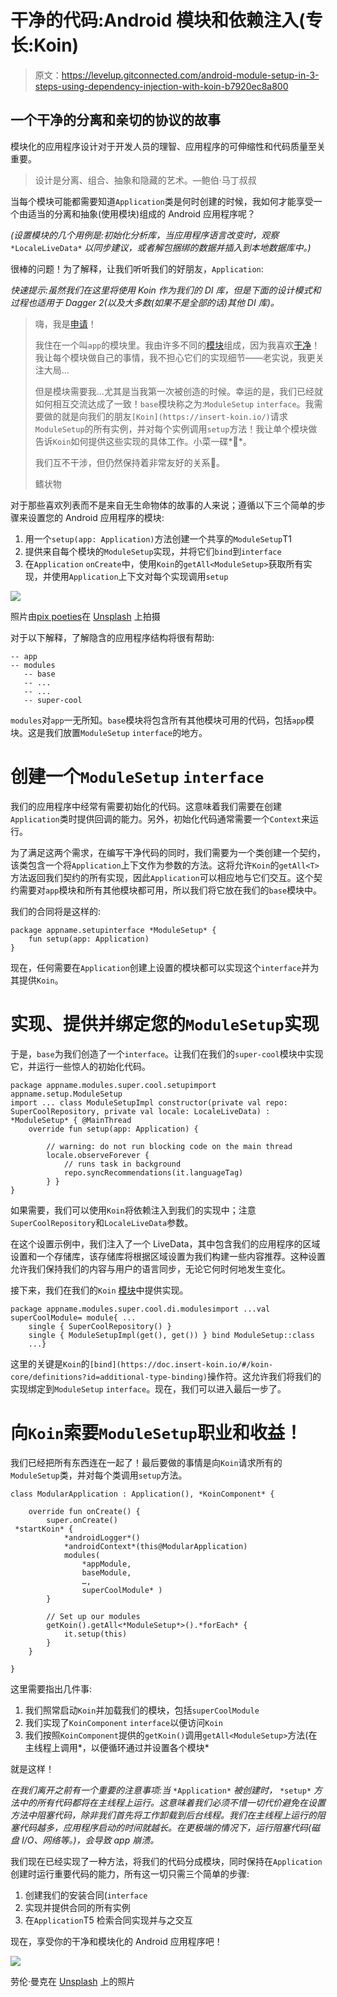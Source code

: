 # 干净的代码:Android 模块和依赖注入(专长:Koin)

> 原文：<https://levelup.gitconnected.com/android-module-setup-in-3-steps-using-dependency-injection-with-koin-b7920ec8a800>

## 一个干净的分离和亲切的协议的故事

模块化的应用程序设计对于开发人员的理智、应用程序的可伸缩性和代码质量至关重要。

> 设计是分离、组合、抽象和隐藏的艺术。—鲍伯·马丁叔叔

当每个模块可能都需要知道`Application`类是何时创建的时候，我如何才能享受一个由适当的分离和抽象(使用模块)组成的 Android 应用程序呢？

*(设置模块的几个用例是:初始化分析库，当应用程序语言改变时，观察* `*LocaleLiveData*` *以同步建议，或者解包捆绑的数据并插入到本地数据库中。)*

很棒的问题！为了解释，让我们听听我们的好朋友，`Application`:

*快速提示:虽然我们在这里将使用 Koin 作为我们的 DI 库，但是下面的设计模式和过程也适用于 Dagger 2(以及大多数(如果不是全部的话)其他 DI 库)。*

> 嗨，我是[申请](https://developer.android.com/reference/android/app/Application)！
> 
> 我住在一个叫`app`的模块里。我由许多不同的[模块](https://medium.com/google-developer-experts/modularizing-android-applications-9e2d18f244a0)组成，因为我喜欢[干净](https://medium.com/mindorks/understanding-clean-code-in-android-ebe42ad89a99)！我让每个模块做自己的事情，我不担心它们的实现细节——老实说，我更关注大局…
> 
> 但是模块需要我...尤其是当我第一次被创造的时候。幸运的是，我们已经就如何相互交流达成了一致！`base`模块称之为:`ModuleSetup` `interface`。我需要做的就是向我们的朋友`[Koin](https://insert-koin.io/)`请求`ModuleSetup`的所有实例，并对每个实例调用`setup`方法！我让单个模块做告诉`Koin`如何提供这些实现的具体工作。小菜一碟*🍰*。
> 
> 我们互不干涉，但仍然保持着非常友好的关系🙂。
> 
> 鳍状物

对于那些喜欢列表而不是来自无生命物体的故事的人来说；遵循以下三个简单的步骤来设置您的 Android 应用程序的模块:

1.  用一个`setup(app: Application)`方法创建一个共享的`ModuleSetup`T1
2.  提供来自每个模块的`ModuleSetup`实现，并将它们`bind`到`interface`
3.  在`Application` `onCreate`中，使用`Koin`的`getAll<ModuleSetup>`获取所有实现，并使用`Application`上下文对每个实现调用`setup`

![](img/86fa0f382803a0346b75068dd7281a32.png)

照片由[pix poeties](https://unsplash.com/@blackpoetry?utm_source=medium&utm_medium=referral)在 [Unsplash](https://unsplash.com?utm_source=medium&utm_medium=referral) 上拍摄

对于以下解释，了解隐含的应用程序结构将很有帮助:

```
-- app
-- modules
   -- base
   -- ...
   -- ...
   -- super-cool
```

`modules`对`app`一无所知。`base`模块将包含所有其他模块可用的代码，包括`app`模块。这是我们放置`ModuleSetup` `interface`的地方。

# 创建一个`ModuleSetup` `interface`

我们的应用程序中经常有需要初始化的代码。这意味着我们需要在创建`Application`类时提供回调的能力。另外，初始化代码通常需要一个`Context`来运行。

为了满足这两个需求，在编写干净代码的同时，我们需要为一个类创建一个契约，该类包含一个将`Application`上下文作为参数的方法。这将允许`Koin`的`getAll<T>`方法返回我们契约的所有实现，因此`Application`可以相应地与它们交互。这个契约需要对`app`模块和所有其他模块都可用，所以我们将它放在我们的`base`模块中。

我们的合同将是这样的:

```
package appname.setupinterface *ModuleSetup* {
    fun setup(app: Application)
}
```

现在，任何需要在`Application`创建上设置的模块都可以实现这个`interface`并为其提供`Koin`。

# 实现、提供并绑定您的`ModuleSetup`实现

于是，`base`为我们创造了一个`interface`。让我们在我们的`super-cool`模块中实现它，并运行一些惊人的初始化代码。

```
package appname.modules.super.cool.setupimport appname.setup.ModuleSetup
import ... class ModuleSetupImpl constructor(private val repo: SuperCoolRepository, private val locale: LocaleLiveData) : *ModuleSetup* { @MainThread
    override fun setup(app: Application) {

        // warning: do not run blocking code on the main thread
        locale.observeForever {
            // runs task in background
            repo.syncRecommendations(it.languageTag)
        } }
}
```

如果需要，我们可以使用`Koin`将依赖注入到我们的实现中；注意`SuperCoolRepository`和`LocaleLiveData`参数。

在这个设置示例中，我们注入了一个 LiveData，其中包含我们的应用程序的区域设置和一个存储库，该存储库将根据区域设置为我们构建一些内容推荐。这种设置允许我们保持我们的内容与用户的语言同步，无论它何时何地发生变化。

接下来，我们在我们的`Koin` [模块](https://doc.insert-koin.io/#/koin-core/modules)中提供实现。

```
package appname.modules.super.cool.di.modulesimport ...val superCoolModule= module{ ...
    single { SuperCoolRepository() }
    single { ModuleSetupImpl(get(), get()) } bind ModuleSetup::class
    ...}
```

这里的关键是`Koin`的`[bind](https://doc.insert-koin.io/#/koin-core/definitions?id=additional-type-binding)`操作符。这允许我们将我们的实现绑定到`ModuleSetup` `interface`。现在，我们可以进入最后一步了。

# 向`Koin`索要`ModuleSetup`职业和收益！

我们已经把所有东西连在一起了！最后要做的事情是向`Koin`请求所有的`ModuleSetup`类，并对每个类调用`setup`方法。

```
class ModularApplication : Application(), *KoinComponent* {

    override fun onCreate() {
        super.onCreate()
 *startKoin* {
            *androidLogger*()
            *androidContext*(this@ModularApplication)
            modules(
                *appModule,
                baseModule,
                …,
                superCoolModule* )
        }

        // Set up our modules
        getKoin().getAll<*ModuleSetup*>().*forEach* {
            it.setup(this)
        }
    }

}
```

这里需要指出几件事:

1.  我们照常启动`Koin`并加载我们的模块，包括`superCoolModule`
2.  我们实现了`KoinComponent` `interface`以便访问`Koin`
3.  我们按照`KoinComponent`提供的`getKoin()`调用`getAll<ModuleSetup>`方法(在主线程上调用*，以便循环通过并设置各个模块*

就是这样！

*在我们离开之前有一个重要的注意事项:当* `*Application*` *被创建时，* `*setup*` *方法中的所有代码都将在主线程上运行。这意味着我们必须不惜一切代价避免在设置方法中阻塞代码，除非我们首先将工作卸载到后台线程。我们在主线程上运行的阻塞代码越多，应用程序启动的时间就越长。在更极端的情况下，运行阻塞代码(磁盘 I/O、网络等。)，会导致 app 崩溃。*

我们现在已经实现了一种方法，将我们的代码分成模块，同时保持在`Application`创建时运行重要代码的能力，所有这一切只需三个简单的步骤:

1.  创建我们的安装合同(`interface`
2.  实现并提供合同的所有实例
3.  在`Application`T5 检索合同实现并与之交互

现在，享受你的干净和模块化的 Android 应用程序吧！

![](img/e8e3cae1ce0885aabd3fee417500d2c0.png)

劳伦·曼克在 [Unsplash](https://unsplash.com?utm_source=medium&utm_medium=referral) 上的照片